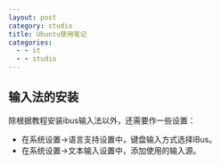 ```yaml
---
layout: post
category: studio
title: Ubuntu使用笔记
categories:
  - - it
  - - studio
---
```


## 输入法的安装

除根据教程安装ibus输入法以外，还需要作一些设置：

- 在系统设置->语言支持设置中，键盘输入方式选择IBus。
- 在系统设置->文本输入设置中，添加使用的输入源。 
